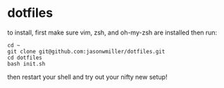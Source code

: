 dotfiles
========

to install, first make sure vim, zsh, and oh-my-zsh are installed
then run:

```shell
cd ~
git clone git@github.com:jasonwmiller/dotfiles.git
cd dotfiles
bash init.sh
```

then restart your shell and try out your nifty new setup!
